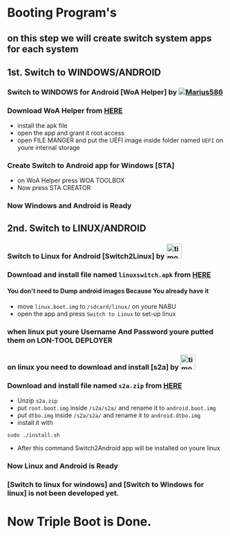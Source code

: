 # Booting Program's

## on this step we will create switch system apps for each system

## 1st. Switch to WINDOWS/ANDROID
### Switch to WINDOWS for Android [WoA Helper] by [<img alt="Marius586" src="https://images.weserv.nl/?url=https://avatars.githubusercontent.com/u/80272004?v=4&w=45&fit=cover&mask=circle&maxage=7d" />](https://github.com/Marius586)
### Download WoA Helper from [HERE](https://github.com/Marius586/WoA-Helper-update/releases/tag/WOA)
- install the apk file
- open the app and grant it root access
- open FILE MANGER and put the UEFI image inside folder named `UEFI` on youre internal storage
### Create Switch to Android app for Windows [STA]
- on WoA Helper press WOA TOOLBOX
- Now press STA CREATOR
### Now Windows and Android is Ready 

## 2nd. Switch to LINUX/ANDROID
### Switch to Linux for Android [Switch2Linux] by [<img alt="timoxa0" src="https://avatars.githubusercontent.com/u/29687603?v=4" width="35" />](https://github.com/timoxa0)
### Download and install file named `linuxswitch.apk` from [HERE](https://git.timoxa0.su/timoxa0/Switch2Linux-Nabu/releases)
#### You don't need to Dump android images Because You already have it
- move `linux.boot.img` to `/sdcard/linux/` on youre NABU
- open the app and press `Switch to Linux` to set-up linux
### when linux put youre Username And Password youre putted them on LON-TOOL DEPLOYER
### on linux you need to download and install [s2a] by [<img alt="timoxa0" src="https://avatars.githubusercontent.com/u/29687603?v=4" width="35" />](https://github.com/timoxa0)
### Download and install file named `s2a.zip` from [HERE](https://git.timoxa0.su/timoxa0/Switch2Linux-Nabu/releases)
- Unzip `s2a.zip`
- put `root.boot.img` inside `/s2a/s2a/` and rename it to `android.boot.img`
- put `dtbo.img` inside `/s2a/s2a/` and rename it to `android.dtbo.img`
- install it with
```terminal
sudo ./install.sh
```
- After this command Switch2Android app will be installed on youre linux
### Now Linux and Android is Ready

### [Switch to linux for windows] and [Switch to Windows for linux] is not been developed yet.


# Now Triple Boot is Done.
